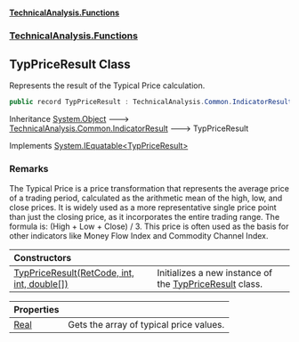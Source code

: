 #### [TechnicalAnalysis\.Functions](Atypical.TechnicalAnalysis.Functions.md 'Atypical\.TechnicalAnalysis\.Functions')
### [TechnicalAnalysis\.Functions](Atypical.TechnicalAnalysis.Functions.md#TechnicalAnalysis.Functions 'TechnicalAnalysis\.Functions')

## TypPriceResult Class

Represents the result of the Typical Price calculation\.

```csharp
public record TypPriceResult : TechnicalAnalysis.Common.IndicatorResult, System.IEquatable<TechnicalAnalysis.Functions.TypPriceResult>
```

Inheritance [System\.Object](https://docs.microsoft.com/en-us/dotnet/api/System.Object 'System\.Object') &#129106; [TechnicalAnalysis\.Common\.IndicatorResult](https://docs.microsoft.com/en-us/dotnet/api/TechnicalAnalysis.Common.IndicatorResult 'TechnicalAnalysis\.Common\.IndicatorResult') &#129106; TypPriceResult

Implements [System\.IEquatable&lt;](https://docs.microsoft.com/en-us/dotnet/api/System.IEquatable-1 'System\.IEquatable\`1')[TypPriceResult](TypPriceResult.md 'TechnicalAnalysis\.Functions\.TypPriceResult')[&gt;](https://docs.microsoft.com/en-us/dotnet/api/System.IEquatable-1 'System\.IEquatable\`1')

### Remarks
The Typical Price is a price transformation that represents the average price of a 
trading period, calculated as the arithmetic mean of the high, low, and close prices\. 
It is widely used as a more representative single price point than just the closing 
price, as it incorporates the entire trading range\. The formula is: \(High \+ Low \+ Close\) / 3\. 
This price is often used as the basis for other indicators like Money Flow Index and 
Commodity Channel Index\.

| Constructors | |
| :--- | :--- |
| [TypPriceResult\(RetCode, int, int, double\[\]\)](TypPriceResult.TypPriceResult(RetCode,int,int,double[]).md 'TechnicalAnalysis\.Functions\.TypPriceResult\.TypPriceResult\(TechnicalAnalysis\.Common\.RetCode, int, int, double\[\]\)') | Initializes a new instance of the [TypPriceResult](TypPriceResult.md 'TechnicalAnalysis\.Functions\.TypPriceResult') class\. |

| Properties | |
| :--- | :--- |
| [Real](TypPriceResult.Real.md 'TechnicalAnalysis\.Functions\.TypPriceResult\.Real') | Gets the array of typical price values\. |

